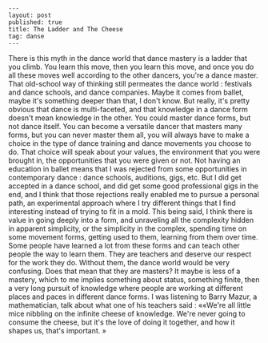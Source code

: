 	---
	layout: post
	published: true
	title: The Ladder and The Cheese
	tag: danse
	---
There is this myth in the dance world that dance mastery is a ladder that you climb. You learn this move, then you learn this move, and once you do all these moves well according to the other dancers, you're a dance master. That old-school way of thinking still permeates the dance world : festivals and dance schools, and dance companies. Maybe it comes from ballet, maybe it's something deeper than that, I don't know. But really, it's pretty obvious that dance is multi-faceted, and that knowledge in a dance form doesn't mean knowledge in the other. You could master dance forms, but not dance itself. You can become a versatile dancer that masters many forms, but you can never master them all, you will always have to make a choice in the type of dance training and dance movements you choose to do. That choice will speak about your values, the environment that you were brought in, the opportunities that you were given or not.
Not having an education in ballet means that I was rejected from some opportunities in contemporary dance : dance schools, auditions, gigs, etc. But I did get accepted in a dance school, and did get some good professional gigs in the end, and I think that those rejections really enabled me to pursue a personal path, an experimental approach where I try different things that I find interesting instead of trying to fit in a mold.
This being said, I think there is value in going deeply into a form, and unraveling all the complexity hidden in apparent simplicity, or the simplicity in the complex, spending time on some movement forms, getting used to them, learning from them over time. Some people have learned a lot from these forms and can teach other people the way to learn them. They are teachers and deserve our respect for the work they do. Without them, the dance world would be very confusing. Does that mean that they are masters?
It maybe is less of a mastery, which to me implies something about status, something finite, then a very long pursuit of knowledge where people are working at different places and paces in different dance forms. I was listening to Barry Mazur, a mathematician, talk about what one of his teachers said : 
««We're all little mice nibbling on the infinite cheese of knowledge. We're never going to consume the cheese, but it's the love of doing it together, and how it shapes us, that's important. »
